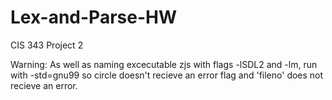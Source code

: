 # Lex-and-Parse-HW
CIS 343 Project 2

Warning: As well as naming excecutable zjs with flags -lSDL2 and -lm, run with -std=gnu99 so circle doesn't recieve an error flag and 'fileno' does not recieve an error.
